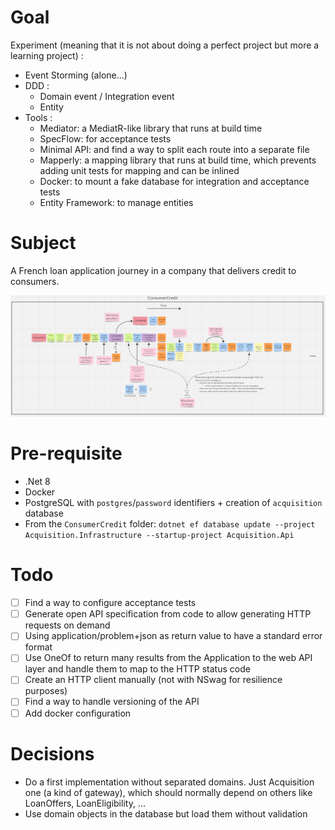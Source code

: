 # Goal
Experiment (meaning that it is not about doing a perfect project but more a learning project) :
- Event Storming (alone...)
- DDD :
  - Domain event / Integration event
  - Entity
- Tools :
    - Mediator: a MediatR-like library that runs at build time
    - SpecFlow: for acceptance tests
    - Minimal API: and find a way to split each route into a separate file
    - Mapperly: a mapping library that runs at build time, which prevents adding unit tests for mapping and can be inlined
    - Docker: to mount a fake database for integration and acceptance tests
    - Entity Framework: to manage entities

# Subject

A French loan application journey in a company that delivers credit to consumers.

![Consumer credit](Event-storming.png)

 
# Pre-requisite
- .Net 8
- Docker
- PostgreSQL with `postgres`/`password` identifiers + creation of `acquisition` database
- From the `ConsumerCredit` folder: ```dotnet ef database update --project Acquisition.Infrastructure --startup-project Acquisition.Api```

# Todo
- [ ] Find a way to configure acceptance tests
- [ ] Generate open API specification from code to allow generating HTTP requests on demand
- [ ] Using application/problem+json as return value to have a standard error format
- [ ] Use OneOf to return many results from the Application to the web API layer and handle them to map to the HTTP status code
- [ ] Create an HTTP client manually (not with NSwag for resilience purposes)
- [ ] Find a way to handle versioning of the API
- [ ] Add docker configuration

# Decisions
- Do a first implementation without separated domains. Just Acquisition one (a kind of gateway), which should normally depend on others like LoanOffers, LoanEligibility, ...
- Use domain objects in the database but load them without validation

